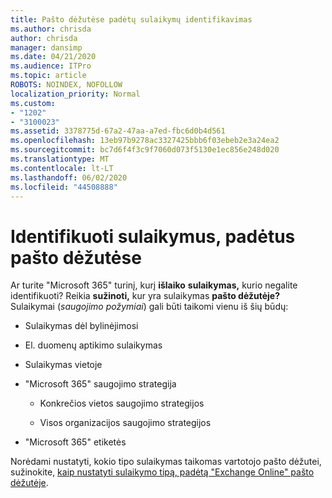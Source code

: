 ```yaml
---
title: Pašto dėžutėse padėtų sulaikymų identifikavimas
ms.author: chrisda
author: chrisda
manager: dansimp
ms.date: 04/21/2020
ms.audience: ITPro
ms.topic: article
ROBOTS: NOINDEX, NOFOLLOW
localization_priority: Normal
ms.custom:
- "1202"
- "3100023"
ms.assetid: 3378775d-67a2-47aa-a7ed-fbc6d0b4d561
ms.openlocfilehash: 13eb97b9278ac3327425bbb6f03ebeb2e3a24ea2
ms.sourcegitcommit: bc7d6f4f3c9f7060d073f5130e1ec856e248d020
ms.translationtype: MT
ms.contentlocale: lt-LT
ms.lasthandoff: 06/02/2020
ms.locfileid: "44508888"
---
```

# <a name="identify-holds-placed-on-mailboxes"></a>Identifikuoti sulaikymus, padėtus pašto dėžutėse

Ar turite "Microsoft 365" turinį, kurį **išlaiko** **sulaikymas,** kurio negalite identifikuoti? Reikia **sužinoti,** kur yra sulaikymas **pašto dėžutėje?** Sulaikymai (*saugojimo požymiai*) gali būti taikomi vienu iš šių būdų:
  
- Sulaikymas dėl bylinėjimosi

- El. duomenų aptikimo sulaikymas

- Sulaikymas vietoje

- "Microsoft 365" saugojimo strategija 

  - Konkrečios vietos saugojimo strategijos

  - Visos organizacijos saugojimo strategijos

- "Microsoft 365" etiketės

Norėdami nustatyti, kokio tipo sulaikymas taikomas vartotojo pašto dėžutei, sužinokite, [kaip nustatyti sulaikymo tipą, padėtą "Exchange Online" pašto dėžutėje](https://docs.microsoft.com/microsoft-365/compliance/identify-a-hold-on-an-exchange-online-mailbox).
